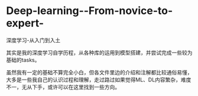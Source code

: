 # Deep-learning--From-novice-to-expert-
深度学习-从入门到入土

其实是我的深度学习自学历程，从各种库的运用到模型搭建，并尝试完成一些较为基础的tasks。

虽然我有一定的基础不算完全小白，但各文件里边的介绍和注解都比较通俗易懂，大多是一些我自己的认识过程和理解，走过路过如果觉得ML、DL内容繁杂，难度不一，无从下手，或许可以在这里找到一些方向。
